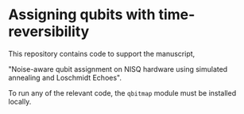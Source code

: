 # Assigning qubits with time-reversibility

This repository contains code to support the manuscript,

"Noise-aware qubit assignment on NISQ hardware using simulated annealing and
Loschmidt Echoes".

To run any of the relevant code, the `qbitmap` module must be installed locally.